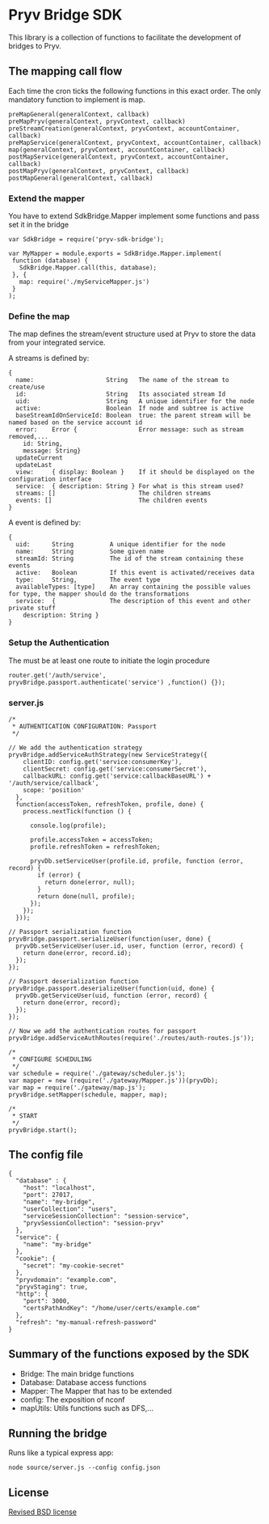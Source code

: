 # Pryv Bridge SDK

This library is a collection of functions to facilitate the development of bridges to Pryv.

## The mapping call flow
Each time the cron ticks the following functions in this exact order. The only mandatory
function to implement is map.

    preMapGeneral(generalContext, callback)
    preMapPryv(generalContext, pryvContext, callback)
    preStreamCreation(generalContext, pryvContext, accountContainer, callback)
    preMapService(generalContext, pryvContext, accountContainer, callback)
    map(generalContext, pryvContext, accountContainer, callback)
    postMapService(generalContext, pryvContext, accountContainer, callback)
    postMapPryv(generalContext, pryvContext, callback)
    postMapGeneral(generalContext, callback)

### Extend the mapper
You have to extend SdkBridge.Mapper implement some functions and pass set it in the bridge

    var SdkBridge = require('pryv-sdk-bridge');
   
    var MyMapper = module.exports = SdkBridge.Mapper.implement(
     function (database) {
       SdkBridge.Mapper.call(this, database);
     }, {
       map: require('./myServiceMapper.js')
     }
    );


### Define the map
The map defines the stream/event structure used at Pryv to store the data from your integrated service.

A streams is defined by:

    {
      name:                    String   The name of the stream to create/use
      id:                      String   Its associated stream Id
      uid:                     String   A unique identifier for the node
      active:                  Boolean  If node and subtree is active
      baseStreamIdOnServiceId: Boolean  true: the parent stream will be named based on the service account id
      error:    Error {                 Error message: such as stream removed,...
        id: String,
        message: String}
      updateCurrent
      updateLast
      view:     { display: Boolean }    If it should be displayed on the configuration interface
      service:  { description: String } For what is this stream used?
      streams: []                       The children streams
      events: []                        The children events
    }

A event is defined by:

    {
      uid:      String          A unique identifier for the node 
      name:     String          Some given name
      streamId: String          The id of the stream containing these events
      active:   Boolean         If this event is activated/receives data
      type:     String,         The event type
      availableTypes: [type]    An array containing the possible values for type, the mapper should do the transformations
      service:  {               The description of this event and other private stuff
        description: String } 
    }

### Setup the Authentication
The must be at least one route to initiate the login procedure

    router.get('/auth/service', pryvBridge.passport.authenticate('service') ,function() {});


### server.js

    /*
     * AUTHENTICATION CONFIGURATION: Passport
     */
    
    // We add the authentication strategy
    pryvBridge.addServiceAuthStrategy(new ServiceStrategy({
        clientID: config.get('service:consumerKey'),
        clientSecret: config.get('service:consumerSecret'),
        callbackURL: config.get('service:callbackBaseURL') + '/auth/service/callback',
        scope: 'position'
      },
      function(accessToken, refreshToken, profile, done) {
        process.nextTick(function () {
    
          console.log(profile);
    
          profile.accessToken = accessToken;
          profile.refreshToken = refreshToken;
    
          pryvDb.setServiceUser(profile.id, profile, function (error, record) {
            if (error) {
              return done(error, null);
            }
            return done(null, profile);
          });
        });
      }));
    
    // Passport serialization function
    pryvBridge.passport.serializeUser(function(user, done) {
      pryvDb.setServiceUser(user.id, user, function (error, record) {
        return done(error, record.id);
      });
    });
    
    // Passport deserialization function
    pryvBridge.passport.deserializeUser(function(uid, done) {
      pryvDb.getServiceUser(uid, function (error, record) {
        return done(error, record);
      });
    });
    
    // Now we add the authentication routes for passport
    pryvBridge.addServiceAuthRoutes(require('./routes/auth-routes.js'));
    
    /*
     * CONFIGURE SCHEDULING
     */
    var schedule = require('./gateway/scheduler.js');
    var mapper = new (require('./gateway/Mapper.js'))(pryvDb);
    var map = require('./gateway/map.js');
    pryvBridge.setMapper(schedule, mapper, map);
    
    /*
     * START
     */
    pryvBridge.start();

## The config file

    {
      "database" : {
        "host": "localhost",
        "port": 27017,
        "name": "my-bridge",
        "userCollection": "users",
        "serviceSessionCollection": "session-service",
        "pryvSessionCollection": "session-pryv"
      },
      "service": {
        "name": "my-bridge"
      },
      "cookie": {
        "secret": "my-cookie-secret"
      },
      "pryvdomain": "example.com",
      "pryvStaging": true,
      "http": {
        "port": 3000,
        "certsPathAndKey": "/home/user/certs/example.com"
      },
      "refresh": "my-manual-refresh-password"
    }
    

## Summary of the functions exposed by the SDK

  * Bridge:       The main bridge functions
  * Database:     Database access functions
  * Mapper:       The Mapper that has to be extended
  * config:       The exposition of nconf
  * mapUtils:     Utils functions such as DFS,...


## Running the bridge
Runs like a typical express app:

    node source/server.js --config config.json

## License

[Revised BSD license](https://github.com/pryv/documents/blob/master/license-bsd-revised.md)